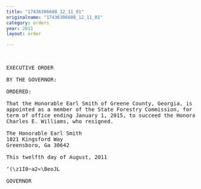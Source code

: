 ```yaml
---
title: "17436306608_12_11_01"
originalname: "17436306608_12_11_01"
category: orders
year: 2011
layout: order

---
```

<pre>
 

EXECUTIVE ORDER

BY THE GOVERNOR:

ORDERED:

That the Honorable Earl Smith of Greene County, Georgia, is
appointed as a member of the State Forestry Commission, for a
term of office ending January 1, 2015, to succeed the Honorable
Charles E. Williams, who resigned.

The Honorable Earl Smith
1021 Kingsford Way
Greensboro, Ga 30642

This twelfth day of August, 2011

‘(\z1I0~a2«\BeoJL

GOVERNOR

</pre>
